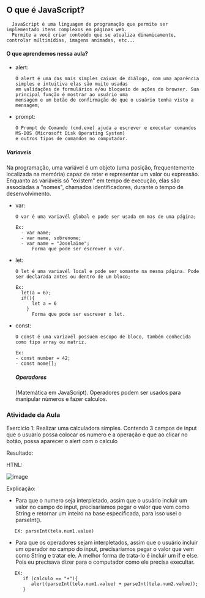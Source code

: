 
## O que é JavaScript?

```
  JavaScript é uma linguagem de programação que permite ser implementado itens complexos em páginas web. 
  Permite a você criar conteúdo que se atualiza dinamicamente,  controlar múltimídias, imagens animadas, etc...
```

#### O que aprendemos nessa aula?

  - alert:

        O alert é uma das mais simples caixas de diálogo, com uma aparência simples e intuitiva elas são muito usadas 
        em validações de formulários e/ou bloqueio de ações do browser. Sua principal função é mostrar ao usuário uma 
        mensagem e um botão de confirmação de que o usuário tenha visto a mensagem;

  - prompt:

        O Prompt de Comando (cmd.exe) ajuda a escrever e executar comandos MS-DOS (Microsoft Disk Operating System) 
        e outros tipos de comandos no computador.

      
  ##### Variaveis

  Na programação, uma variável é um objeto (uma posição, frequentemente localizada na memória) capaz de reter e representar
  um valor ou expressão. Enquanto as variáveis só "existem" em tempo de execução, elas são associadas a "nomes", chamados
  identificadores, durante o tempo de desenvolvimento.

  - var:

        O var é uma variavél global e pode ser usada em mas de uma página;

        Ex: 
          - var name;
          - var name, sobrenome;
          - var name = "Joselaine";
              Forma que pode ser escrever o var.         

  - let:

        O let é uma variavél local e pode ser somante na mesma página. Pode ser declarada antes ou dentro de um bloco;

        Ex:
          let(a = 6);
          if(){
              let a = 6
            }
              Forma que pode ser escrever o let. 

  - const:

        O const é uma variavél possuem escopo de bloco, também conhecida como tipo array ou matriz.

        Ex:
        - const number = 42;
        - const nome[];

    ##### Operadores

    (Matemática em JavaScript). Operadores podem ser usados para manipular números e fazer calculos.
  
### Atividade da Aula

  Exercicio 1: Realizar uma calculadora simples. Contendo 3 campos de input que o usuario possa colocar os numero e a
  operação e que ao clicar no botão, possa aparecer o alert com o calculo
  
 Resultado:
 
 HTNL:
 
 
  ![image](https://user-images.githubusercontent.com/55799037/170565563-d52b27df-921b-4cb7-8274-4c9c936090a2.png)


Explicação:

- Para que o numero seja interpletado, assim que o usuário incluir um valor no campo do input, precisariamos pegar o valor que vem como String e retornar um inteiro na base especificada, para isso usei o parseInt().

```
   EX: parseInt(tela.num1.value)
```

- Para que os operadores sejam interpletados, assim que o usuário incluir um operador no campo do input, precisariamos pegar o valor que vem como String e tratar ele. A melhor forma de trata-lo é incluir um if e else. Pois eu precisava dizer para o computador como ele precisa execultar.

```
   EX:  
      if (calculo == "+"){
         alert(parseInt(tela.num1.value) + parseInt(tela.num2.value));
      }
```
